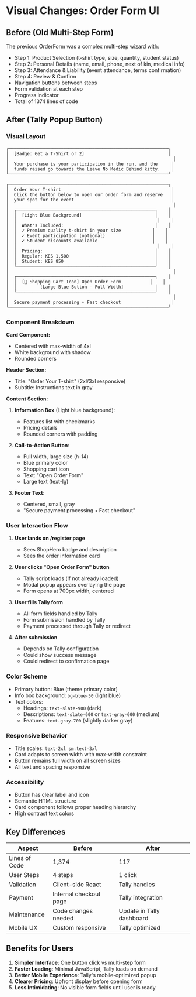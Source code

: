 # Visual Changes: Order Form UI

## Before (Old Multi-Step Form)
The previous OrderForm was a complex multi-step wizard with:
- Step 1: Product Selection (t-shirt type, size, quantity, student status)
- Step 2: Personal Details (name, email, phone, next of kin, medical info)
- Step 3: Attendance & Liability (event attendance, terms confirmation)
- Step 4: Review & Confirm
- Navigation buttons between steps
- Form validation at each step
- Progress indicator
- Total of 1374 lines of code

## After (Tally Popup Button)

### Visual Layout
```
┌─────────────────────────────────────────────────────────────┐
│  [Badge: Get a T-Shirt or 2]                                │
│                                                               │
│  Your purchase is your participation in the run, and the     │
│  funds raised go towards the Leave No Medic Behind kitty.    │
└─────────────────────────────────────────────────────────────┘

┌─────────────────────────────────────────────────────────────┐
│  Order Your T-shirt                                          │
│  Click the button below to open our order form and reserve   │
│  your spot for the event                                     │
│                                                               │
│  ┌─────────────────────────────────────────────────────┐    │
│  │  [Light Blue Background]                            │    │
│  │                                                      │    │
│  │  What's Included:                                   │    │
│  │  ✓ Premium quality t-shirt in your size            │    │
│  │  ✓ Event participation (optional)                  │    │
│  │  ✓ Student discounts available                     │    │
│  │                                                      │    │
│  │  Pricing:                                           │    │
│  │  Regular: KES 1,500                                 │    │
│  │  Student: KES 850                                   │    │
│  └─────────────────────────────────────────────────────┘    │
│                                                               │
│  ┌─────────────────────────────────────────────────────┐    │
│  │  [🛒 Shopping Cart Icon] Open Order Form           │    │
│  │         [Large Blue Button - Full Width]            │    │
│  └─────────────────────────────────────────────────────┘    │
│                                                               │
│  Secure payment processing • Fast checkout                   │
└─────────────────────────────────────────────────────────────┘
```

### Component Breakdown

**Card Component:**
- Centered with max-width of 4xl
- White background with shadow
- Rounded corners

**Header Section:**
- Title: "Order Your T-shirt" (2xl/3xl responsive)
- Subtitle: Instructions text in gray

**Content Section:**
1. **Information Box** (Light blue background):
   - Features list with checkmarks
   - Pricing details
   - Rounded corners with padding

2. **Call-to-Action Button**:
   - Full width, large size (h-14)
   - Blue primary color
   - Shopping cart icon
   - Text: "Open Order Form"
   - Large text (text-lg)

3. **Footer Text**:
   - Centered, small, gray
   - "Secure payment processing • Fast checkout"

### User Interaction Flow

1. **User lands on /register page**
   - Sees ShopHero badge and description
   - Sees the order information card

2. **User clicks "Open Order Form" button**
   - Tally script loads (if not already loaded)
   - Modal popup appears overlaying the page
   - Form opens at 700px width, centered

3. **User fills Tally form**
   - All form fields handled by Tally
   - Form submission handled by Tally
   - Payment processed through Tally or redirect

4. **After submission**
   - Depends on Tally configuration
   - Could show success message
   - Could redirect to confirmation page

### Color Scheme
- Primary button: Blue (theme primary color)
- Info box background: `bg-blue-50` (light blue)
- Text colors:
  - Headings: `text-slate-900` (dark)
  - Descriptions: `text-slate-600` or `text-gray-600` (medium)
  - Features: `text-gray-700` (slightly darker gray)

### Responsive Behavior
- Title scales: `text-2xl sm:text-3xl`
- Card adapts to screen width with max-width constraint
- Button remains full width on all screen sizes
- All text and spacing responsive

### Accessibility
- Button has clear label and icon
- Semantic HTML structure
- Card component follows proper heading hierarchy
- High contrast text colors

## Key Differences

| Aspect | Before | After |
|--------|--------|-------|
| Lines of Code | 1,374 | 117 |
| User Steps | 4 steps | 1 click |
| Validation | Client-side React | Tally handles |
| Payment | Internal checkout page | Tally integration |
| Maintenance | Code changes needed | Update in Tally dashboard |
| Mobile UX | Custom responsive | Tally optimized |

## Benefits for Users

1. **Simpler Interface**: One button click vs multi-step form
2. **Faster Loading**: Minimal JavaScript, Tally loads on demand
3. **Better Mobile Experience**: Tally's mobile-optimized popup
4. **Clearer Pricing**: Upfront display before opening form
5. **Less Intimidating**: No visible form fields until user is ready
